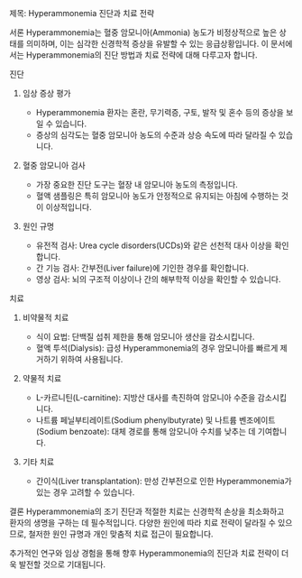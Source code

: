 제목: Hyperammonemia 진단과 치료 전략

서론
Hyperammonemia는 혈중 암모니아(Ammonia) 농도가 비정상적으로 높은 상태를 의미하며, 이는 심각한 신경학적 증상을 유발할 수 있는 응급상황입니다. 이 문서에서는 Hyperammonemia의 진단 방법과 치료 전략에 대해 다루고자 합니다.

진단
1. 임상 증상 평가
   - Hyperammonemia 환자는 혼란, 무기력증, 구토, 발작 및 혼수 등의 증상을 보일 수 있습니다.
   - 증상의 심각도는 혈중 암모니아 농도의 수준과 상승 속도에 따라 달라질 수 있습니다.

2. 혈중 암모니아 검사
   - 가장 중요한 진단 도구는 혈장 내 암모니아 농도의 측정입니다.
   - 혈액 샘플링은 특히 암모니아 농도가 안정적으로 유지되는 아침에 수행하는 것이 이상적입니다.

3. 원인 규명
   - 유전적 검사: Urea cycle disorders(UCDs)와 같은 선천적 대사 이상을 확인합니다.
   - 간 기능 검사: 간부전(Liver failure)에 기인한 경우를 확인합니다.
   - 영상 검사: 뇌의 구조적 이상이나 간의 해부학적 이상을 확인할 수 있습니다.

치료
1. 비약물적 치료
   - 식이 요법: 단백질 섭취 제한을 통해 암모니아 생산을 감소시킵니다.
   - 혈액 투석(Dialysis): 급성 Hyperammonemia의 경우 암모니아를 빠르게 제거하기 위하여 사용됩니다.

2. 약물적 치료
   - L-카르니틴(L-carnitine): 지방산 대사를 촉진하여 암모니아 수준을 감소시킵니다.
   - 나트륨 페닐부티레이트(Sodium phenylbutyrate) 및 나트륨 벤조에이트(Sodium benzoate): 대체 경로를 통해 암모니아 수치를 낮추는 데 기여합니다.

3. 기타 치료
   - 간이식(Liver transplantation): 만성 간부전으로 인한 Hyperammonemia가 있는 경우 고려할 수 있습니다.

결론
Hyperammonemia의 조기 진단과 적절한 치료는 신경학적 손상을 최소화하고 환자의 생명을 구하는 데 필수적입니다. 다양한 원인에 따라 치료 전략이 달라질 수 있으므로, 철저한 원인 규명과 개인 맞춤적 치료 접근이 필요합니다. 

추가적인 연구와 임상 경험을 통해 향후 Hyperammonemia의 진단과 치료 전략이 더욱 발전할 것으로 기대됩니다.